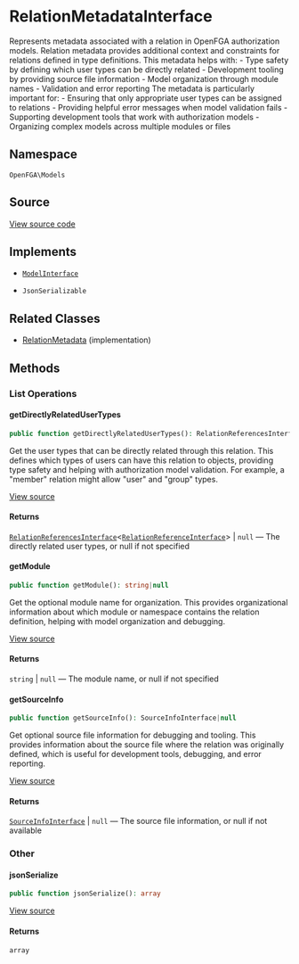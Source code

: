 # RelationMetadataInterface

Represents metadata associated with a relation in OpenFGA authorization models. Relation metadata provides additional context and constraints for relations defined in type definitions. This metadata helps with: - Type safety by defining which user types can be directly related - Development tooling by providing source file information - Model organization through module names - Validation and error reporting The metadata is particularly important for: - Ensuring that only appropriate user types can be assigned to relations - Providing helpful error messages when model validation fails - Supporting development tools that work with authorization models - Organizing complex models across multiple modules or files

## Namespace

`OpenFGA\Models`

## Source

[View source code](https://github.com/evansims/openfga-php/blob/main/src/Models/RelationMetadataInterface.php)

## Implements

* [`ModelInterface`](ModelInterface.md)

* `JsonSerializable`

## Related Classes

* [RelationMetadata](Models/RelationMetadata.md) (implementation)

## Methods

### List Operations

#### getDirectlyRelatedUserTypes

```php
public function getDirectlyRelatedUserTypes(): RelationReferencesInterface<RelationReferenceInterface>|null

```

Get the user types that can be directly related through this relation. This defines which types of users can have this relation to objects, providing type safety and helping with authorization model validation. For example, a &quot;member&quot; relation might allow &quot;user&quot; and &quot;group&quot; types.

[View source](https://github.com/evansims/openfga-php/blob/main/src/Models/RelationMetadataInterface.php#L41)

#### Returns

[`RelationReferencesInterface`](Models/Collections/RelationReferencesInterface.md)&lt;[`RelationReferenceInterface`](RelationReferenceInterface.md)&gt; &#124; `null` — The directly related user types, or null if not specified

#### getModule

```php
public function getModule(): string|null

```

Get the optional module name for organization. This provides organizational information about which module or namespace contains the relation definition, helping with model organization and debugging.

[View source](https://github.com/evansims/openfga-php/blob/main/src/Models/RelationMetadataInterface.php#L52)

#### Returns

`string` &#124; `null` — The module name, or null if not specified

#### getSourceInfo

```php
public function getSourceInfo(): SourceInfoInterface|null

```

Get optional source file information for debugging and tooling. This provides information about the source file where the relation was originally defined, which is useful for development tools, debugging, and error reporting.

[View source](https://github.com/evansims/openfga-php/blob/main/src/Models/RelationMetadataInterface.php#L63)

#### Returns

[`SourceInfoInterface`](SourceInfoInterface.md) &#124; `null` — The source file information, or null if not available

### Other

#### jsonSerialize

```php
public function jsonSerialize(): array

```

[View source](https://github.com/evansims/openfga-php/blob/main/src/Models/RelationMetadataInterface.php#L69)

#### Returns

`array`
